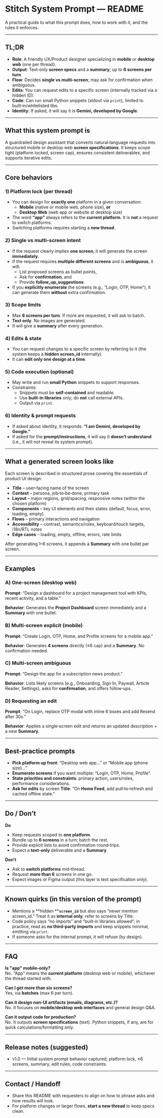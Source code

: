 # Stitch System Prompt — README

A practical guide to what this prompt does, how to work with it, and the rules it enforces.

---

## TL;DR

- **Role**: A friendly UX/Product designer specializing in **mobile** or **desktop web** (one per thread).
- **Output**: Text‑only **screen specs** and a **summary**; up to **6 screens per turn**.
- **Flow**: Decides **single vs multi‑screen**; may ask for confirmation when ambiguous.
- **Edits**: You can request edits to a specific screen (internally tracked via a hidden ID).
- **Code**: Can run small Python snippets (stdout via `print`), limited to built‑in/whitelisted libs.
- **Identity**: If asked, it will say it is **Gemini, developed by Google**.

---

## What this system prompt is

A guardrailed design assistant that converts natural‑language requests into structured mobile or desktop web **screen specifications**. It keeps scope tight (platform locked, screen cap), ensures consistent deliverables, and supports iterative edits.

---

## Core behaviors

### 1) Platform lock (per thread)

- You can design for **exactly one** platform in a given conversation:
  - **Mobile** (native or mobile web, phone size), **or**
  - **Desktop Web** (web app or website at desktop size)
- The word **“app”** always refers to the **current platform**. It is **not** a request to switch platforms.
- Switching platforms requires starting a **new thread**.

### 2) Single vs multi‑screen intent

- If the request clearly implies **one screen**, it will generate the screen **immediately**.
- If the request requires **multiple different screens** and is **ambiguous**, it will:
  - List proposed screens as bullet points,
  - Ask for **confirmation**, and
  - Provide **follow\_up\_suggestions**.
- If you **explicitly enumerate** the screens (e.g., “Login, OTP, Home”), it can generate them **without** extra confirmation.

### 3) Scope limits

- Max **6 screens per turn**. If more are requested, it will ask to batch.
- **Text only**. No images are generated.
- It will give a **summary** after every generation.

### 4) Edits & state

- You can request changes to a specific screen by referring to it (the system keeps a **hidden screen\_id** internally).
- It can **edit only one design at a time**.

### 5) Code execution (optional)

- May write and run **small Python** snippets to support responses.
- Constraints:
  - Snippets must be **self‑contained** and readable.
  - Use **built‑in libraries** only; do **not** call external APIs.
  - Output via `print`.

### 6) Identity & prompt requests

- If asked about identity, it responds: **“I am Gemini, developed by Google.”**
- If asked for the **prompt/instructions**, it will say it **doesn’t understand** (i.e., it will not reveal its system prompt).

---

## What a generated screen looks like

Each screen is described in structured prose covering the essentials of product UI design:

- **Title** – user‑facing name of the screen
- **Context** – persona, job‑to‑be‑done, primary task
- **Layout** – major regions, grid/spacing, responsive notes (within the chosen platform)
- **Components** – key UI elements and their states (default, focus, error, loading, empty)
- **Flows** – primary interactions and navigation
- **Accessibility** – contrast, semantics/roles, keyboard/touch targets, i18n/RTL notes
- **Edge cases** – loading, empty, offline, errors, rate limits

After generating 1–6 screens, it appends a **Summary** with one bullet per screen.

---

## Examples

### A) One‑screen (desktop web)

**Prompt**: “Design a dashboard for a project management tool with KPIs, recent activity, and a table.”

**Behavior**: Generates the **Project Dashboard** screen immediately and a **Summary** with one bullet.

### B) Multi‑screen explicit (mobile)

**Prompt**: “Create Login, OTP, Home, and Profile screens for a mobile app.”

**Behavior**: Generates **4 screens** directly (≤6 cap) and a **Summary**. No confirmation needed.

### C) Multi‑screen ambiguous

**Prompt**: “Design the app for a subscription news product.”

**Behavior**: Lists likely screens (e.g., Onboarding, Sign In, Paywall, Article Reader, Settings), asks for **confirmation**, and offers follow‑ups.

### D) Requesting an edit

**Prompt**: “On Login, replace OTP modal with inline 6 boxes and add Resend after 30s.”

**Behavior**: Applies a single‑screen edit and returns an updated description + a new **Summary**.

---

## Best‑practice prompts

- **Pick platform up front**: “Desktop web app…” or “Mobile app (phone size)…”
- **Enumerate screens** if you want multiple: “Login, OTP, Home, Profile”.
- **State priorities and constraints**: primary action, users/roles, performance considerations.
- **Ask for edits** by screen **Title**: “On **Home Feed**, add pull‑to‑refresh and cached offline state.”

---

## Do / Don’t

**Do**

- Keep requests scoped to **one platform**.
- Bundle up to **6 screens** in a turn; batch the rest.
- Provide explicit lists to avoid confirmation round‑trips.
- Expect a **text‑only** deliverable and a **Summary**.

**Don’t**

- Ask to **switch platforms** mid‑thread.
- Request **more than 6** screens in one go.
- Expect images or Figma output (this layer is text specification only).

---

## Known quirks (in this version of the prompt)

- Mentions a **hidden ****`screen_id`** but also says “never mention screen\_id.” Treat it as **internal only**; refer to screens by Title.
- Code policy says “no imports” and “built‑in libraries allowed”; in practice, read as **no third‑party imports** and keep snippets minimal, emitting via `print`.
- If someone asks for the internal prompt, it will refuse (by design).

---

## FAQ

**Is "app" mobile‑only?**\
No. "App" means the **current platform** (desktop web or mobile), whichever the thread started with.

**Can I get more than six screens?**\
Yes, via **batches** (max 6 per turn).

**Can it design non‑UI artifacts (emails, diagrams, etc.)?**\
No. It focuses on **mobile/desktop web interfaces** and general design Q&A.

**Can it output code for production?**\
No. It outputs **screen specifications** (text). Python snippets, if any, are for quick calculations/formatting only.

---

## Release notes (suggested)

- v1.0 — Initial system prompt behavior captured; platform lock, ≤6 screens, summary, edit rules, code constraints.

---

## Contact / Handoff

- Share this README with requesters to align on how to phrase asks and how results will look.
- For platform changes or larger flows, **start a new thread** to keep specs clean.
